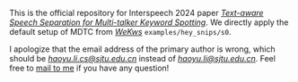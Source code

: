 This is the official repository for Interspeech 2024 paper [*Text-aware Speech Separation for Multi-talker Keyword Spotting*](https://www.isca-archive.org/interspeech_2024/li24r_interspeech.pdf). We directly apply the default setup of MDTC from [*WeKws*](https://github.com/wenet-e2e/wekws) <code>examples/hey_snips/s0</code>.

I apologize that the email address of the primary author is wrong, which should be *haoyu.li.cs@sjtu.edu.cn* instead of *haoyu.li@sjtu.edu.cn*. Feel free to [mail to me](mailto:haoyu.li.cs@sjtu.edu.cn) if you have any question!
